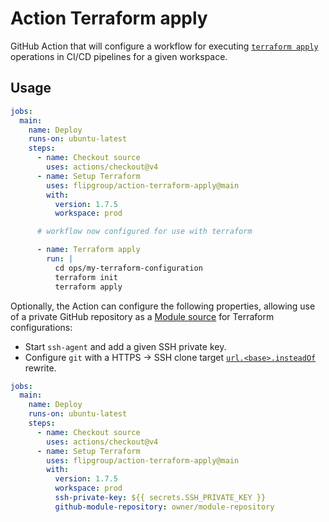 # Action Terraform apply

GitHub Action that will configure a workflow for executing [`terraform apply`](https://developer.hashicorp.com/terraform/cli/commands/apply) operations in CI/CD pipelines for a given workspace.

## Usage

```yaml
jobs:
  main:
    name: Deploy
    runs-on: ubuntu-latest
    steps:
      - name: Checkout source
        uses: actions/checkout@v4
      - name: Setup Terraform
        uses: flipgroup/action-terraform-apply@main
        with:
          version: 1.7.5
          workspace: prod

      # workflow now configured for use with terraform

      - name: Terraform apply
        run: |
          cd ops/my-terraform-configuration
          terraform init
          terraform apply
```

Optionally, the Action can configure the following properties, allowing use of a private GitHub repository as a [Module source](https://developer.hashicorp.com/terraform/language/modules/sources#github) for Terraform configurations:

- Start `ssh-agent` and add a given SSH private key.
- Configure `git` with a HTTPS -> SSH clone target [`url.<base>.insteadOf`](https://git-scm.com/docs/git-config#Documentation/git-config.txt-urlltbasegtinsteadOf) rewrite.

```yaml
jobs:
  main:
    name: Deploy
    runs-on: ubuntu-latest
    steps:
      - name: Checkout source
        uses: actions/checkout@v4
      - name: Setup Terraform
        uses: flipgroup/action-terraform-apply@main
        with:
          version: 1.7.5
          workspace: prod
          ssh-private-key: ${{ secrets.SSH_PRIVATE_KEY }}
          github-module-repository: owner/module-repository
```
